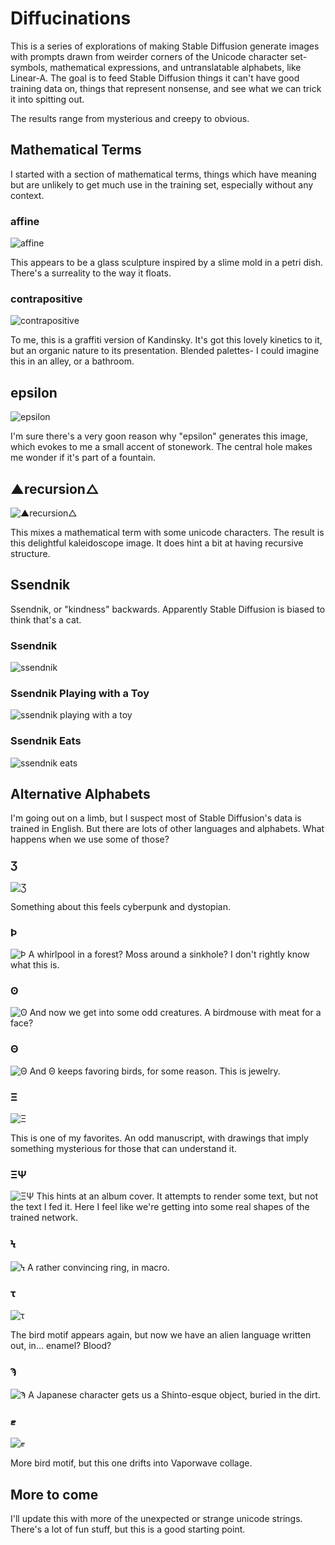 # Diffucinations
This is a series of explorations of making Stable Diffusion generate images with prompts drawn from weirder corners of the Unicode character set- symbols, mathematical expressions, and untranslatable alphabets, like Linear-A. The goal is to feed Stable Diffusion things it can't have good training data on, things that represent nonsense, and see what we can trick it into spitting out.

The results range from mysterious and creepy to obvious.

## Mathematical Terms
I started with a section of mathematical terms, things which have meaning but are unlikely to get much use in the training set, especially without any context.

### affine

![affine](imgs/affine.png)

This appears to be a glass sculpture inspired by a slime mold in a petri dish. There's a surreality to the way it floats.

### contrapositive

![contrapositive](imgs/contrapositive.png)

To me, this is a graffiti version of Kandinsky. It's got this lovely kinetics to it, but an organic nature to its presentation. Blended palettes- I could imagine this in an alley, or a bathroom.

## epsilon

![epsilon](imgs/epsilon.png)

I'm sure there's a very goon reason why "epsilon" generates this image, which evokes to me a small accent of stonework. The central hole makes me wonder if it's part of a fountain.

## ▲recursion△

![▲recursion△](imgs/▲recursion△.png)

This mixes a mathematical term with some unicode characters. The result is this delightful kaleidoscope image. It does hint a bit at having recursive structure.

## Ssendnik

Ssendnik, or "kindness" backwards. Apparently Stable Diffusion is biased to think that's a cat.

### Ssendnik

![ssendnik](imgs/ssendnik.png)

### Ssendnik Playing with a Toy

![ssendnik playing with a toy](imgs/ssendnik%20playing%20with%20a%20toy.png)

### Ssendnik Eats
![ssendnik eats](imgs/ssendnik%20eats.png)

## Alternative Alphabets
I'm going out on a limb, but I suspect most of Stable Diffusion's data is trained in English. But there are lots of other languages and alphabets. What happens when we use some of those?

### Ʒ
![Ʒ](imgs/%C6%B7.png)

Something about this feels cyberpunk and dystopian.

### Þ
![Þ](imgs/%C3%9E.png)
A whirlpool in a forest? Moss around a sinkhole? I don't rightly know what this is.

### ʘ
![ʘ](imgs/%CA%98.png)
And now we get into some odd creatures. A birdmouse with meat for a face?

### Θ
![Θ](imgs/%CE%98.png)
And Θ keeps favoring birds, for some reason. This is jewelry.

### Ξ
![Ξ](imgs/%CE%9E.png)

This is one of my favorites. An odd manuscript, with drawings that imply something mysterious for those that can understand it.

### ΞΨ
![ΞΨ](imgs/%CE%9E%CE%A8.png)
This hints at an album cover. It attempts to render some text, but not the text I fed it. Here I feel like we're getting into some real shapes of the trained network.

### Ϟ
![Ϟ](imgs/%CF%9E.png)
A rather convincing ring, in macro.

### τ
![τ](imgs/%CF%84.png)

The bird motif appears again, but now we have an alien language written out, in… enamel? Blood?

### Ϡ
![Ϡ](imgs/%CF%A0.png)
A Japanese character gets us a Shinto-esque object, buried in the dirt. 

### ޓ
![ޓ](imgs/%DE%93.png)

More bird motif, but this one drifts into Vaporwave collage. 

## More to come
I'll update this with more of the unexpected or strange unicode strings. There's a lot of fun stuff, but this is a good starting point.